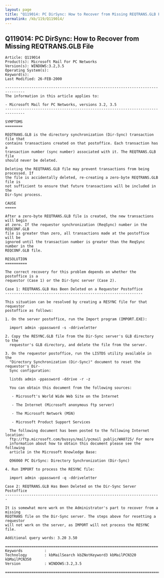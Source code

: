 ```yaml
---
layout: page
title: "Q119014: PC DirSync: How to Recover from Missing REQTRANS.GLB File"
permalink: /kb/119/Q119014/
---
```


## Q119014: PC DirSync: How to Recover from Missing REQTRANS.GLB File

	Article: Q119014
	Product(s): Microsoft Mail For PC Networks
	Version(s): WINDOWS:3.2,3.5
	Operating System(s): 
	Keyword(s): 
	Last Modified: 26-FEB-2000
	
	-------------------------------------------------------------------------------
	The information in this article applies to:
	
	- Microsoft Mail for PC Networks, versions 3.2, 3.5 
	-------------------------------------------------------------------------------
	
	SYMPTOMS
	========
	
	REQTRANS.GLB is the directory synchronization (Dir-Sync) transaction file that
	contains transactions created on that postoffice. Each transaction has a
	transaction number (sync number) associated with it. The REQTRANS.GLB file
	should never be deleted.
	
	Deleting the REQTRANS.GLB file may prevent transactions from being processed. If
	the file is accidentally deleted, re-creating a zero-byte REQTRANS.GLB file is
	not sufficient to ensure that future transactions will be included in the
	Dir-Sync process.
	
	CAUSE
	=====
	
	After a zero-byte REQTRANS.GLB file is created, the new transactions will begin
	at zero. If the requestor synchronization (ReqSync) number in the REQCONF.GLB
	file is greater than zero, all transactions made at the postoffice will be
	ignored until the transaction number is greater than the ReqSync number in the
	REQCONF.GLB file.
	
	RESOLUTION
	==========
	
	The correct recovery for this problem depends on whether the postoffice is a
	requestor (Case 1) or the Dir-Sync server (Case 2).
	
	Case 1: REQTRANS.GLB Has Been Deleted on a Requestor Postoffice
	---------------------------------------------------------------
	
	This situation can be resolved by creating a RESYNC file for that requestor
	postoffice as follows:
	
	1. On the server postoffice, run the Import program (IMPORT.EXE):
	
	  import admin -ppassword -s -ddriveletter
	
	2. Copy the RESYNC.GLB file from the Dir-Sync server's GLB directory to the
	  requestor's GLB directory, and delete the file from the server.
	
	3. On the requestor postoffice, run the LISTDS utility available in the
	  "Directory Synchronization (Dir-Sync)" document to reset the requestor's Dir-
	  Sync configuration:
	
	  listds admin -ppassword -ddrive -r -z
	
	  You can obtain this document from the following sources:
	
	   - Microsoft's World Wide Web Site on the Internet
	
	   - The Internet (Microsoft anonymous ftp server)
	
	   - The Microsoft Network (MSN)
	
	   - Microsoft Product Support Services
	
	  The following document has been posted to the following Internet location:
	  ftp://ftp.microsoft.com/bussys/mail/pcmail public/WA0725/ For more
	  information about how to obtain this document please see the following
	  article in the Microsoft Knowledge Base:
	
	  Q96060 PC DirSync: Directory Synchronization (Dir-Sync)
	
	4. Run IMPORT to process the RESYNC file:
	
	  import admin -ppassword -q -ddriveletter
	
	Case 2: REQTRANS.GLB Has Been Deleted on the Dir-Sync Server
	Postoffice
	-----------------------------------------------------------------------
	
	It is somewhat more work on the Administrator's part to recover from a missing
	REQTRANS file on the Dir-Sync server. The steps above for resetting a requestor
	will not work on the server, as IMPORT will not process the RESYNC file.
	
	Additional query words: 3.20 3.50
	
	======================================================================
	Keywords          :  
	Technology        : kbMailSearch kbZNotKeyword3 kbMailPCN320 kbMailPCN350
	Version           : WINDOWS:3.2,3.5
	
	=============================================================================
	
